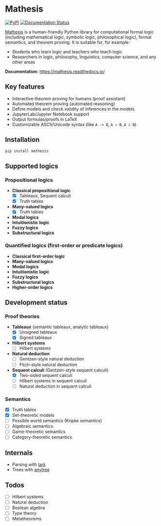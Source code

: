 # Mathesis

[![PyPI](https://img.shields.io/pypi/v/mathesis.svg)](https://pypi.org/project/mathesis/)
[![Documentation Status](https://readthedocs.org/projects/mathesis/badge/?version=latest)](http://mathesis.readthedocs.io/en/latest/?badge=latest)
<!-- [![PyPI downloads](https://img.shields.io/pypi/dm/mathesis.svg)](https://pypistats.org/packages/mathesis) -->

[Mathesis](//github.com/ozekik/mathesis) is a human-friendly Python library for computational formal logic (including mathematical logic, symbolic logic, philosophical logic), formal semantics, and theorem proving.
It is suitable for, for example:

- Students who learn logic and teachers who teach logic
- Researchers in logic, philosophy, linguistics, computer science, and any other areas

**Documentation:** <https://mathesis.readthedocs.io/>

## Key features

- Interactive theorem proving for humans (proof assistant)
- Automated theorem proving (automated reasoning)
- Define models and check validity of inferences in the models
- JupyterLab/Jupyter Notebook support
- Output formulas/proofs in LaTeX
- Customizable ASCII/Unicode syntax (like `A -> B`, `A → B`, `A ⊃ B`)

## Installation

```bash
pip install mathesis
```

## Supported logics

### Propositional logics

- **Classical propositional logic**
    - [x] Tableaux, Sequent calculi
    - [x] Truth tables
- **Many-valued logics**
    - [x] Truth tables
- **Modal logics**
- **Intuitionistic logic**
- **Fuzzy logics**
- **Substructural logics**

### Quantified logics (first-order or predicate logics)

- **Classical first-order logic**
- **Many-valued logics**
- **Modal logics**
- **Intuitionistic logic**
- **Fuzzy logics**
- **Substructural logics**
- **Higher-order logics**

## Development status

### Proof theories

- **Tableaux** (semantic tableaux, analytic tableaux)
    * [x] Unsigned tableaux
    * [x] Signed tableaux
- **Hilbert systems**
    * [ ] Hilbert systems
- **Natural deduction**
    * [ ] Gentzen-style natural deduction
    * [ ] Fitch-style natural deduction
- **Sequent calculi** (Gentzen-style sequent calculi)
    - [x] Two-sided sequent calculi
    - [ ] Hilbert systems in sequent calculi
    - [ ] Natural deduction in sequent calculi

### Semantics

- [x] Truth tables
- [x] Set-theoretic models
- [ ] Possible world semantics (Kripke semantics)
- [ ] Algebraic semantics
- [ ] Game-theoretic semantics
- [ ] Category-theoretic semantics

## Internals

- Parsing with [lark](https://github.com/lark-parser/lark)
- Trees with [anytree](https://github.com/c0fec0de/anytree)

## Todos

- [ ] Hilbert systems
- [ ] Natural deduction
- [ ] Boolean algebra
- [ ] Type theory
- [ ] Metatheorems

